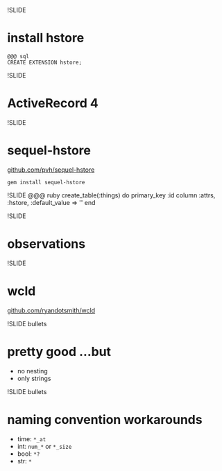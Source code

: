 !SLIDE
# install hstore
    @@@ sql
    CREATE EXTENSION hstore;

!SLIDE
# ActiveRecord 4

!SLIDE
# sequel-hstore
[github.com/pvh/sequel-hstore](https://github.com/pvh/sequel-hstore)

`gem install sequel-hstore`

!SLIDE
    @@@ ruby
    create_table(:things) do
      primary_key :id
      column :attrs,
             :hstore,
             :default_value => ''
    end

!SLIDE
# observations

!SLIDE
# wcld
[github.com/ryandotsmith/wcld](https://github.com/ryandotsmith/wcld)

!SLIDE bullets
# pretty good …but
* no nesting
* only strings

!SLIDE bullets
# naming convention workarounds
* time: `*_at`
* int: `num_*` or `*_size`
* bool: `*?`
* str: `*`


